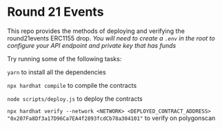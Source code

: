 # Round 21 Events

This repo provides the methods of deploying and verifying the round21events ERC1155 drop.
*You will need to create a `.env` in the root to configure your API endpoint and private key that has funds*


Try running some of the following tasks:

`yarn` to install all the dependencies

`npx hardhat compile` to compile the contracts

`node scripts/deploy.js` to deploy the contracts

`npx hardhat verify --network <NETWORK> <DEPLOYED_CONTRACT_ADDRESS> "0x207Fa8Df3a17D96Ca7EA4f2893fcdCb78a304101"` to verify on polygonscan
